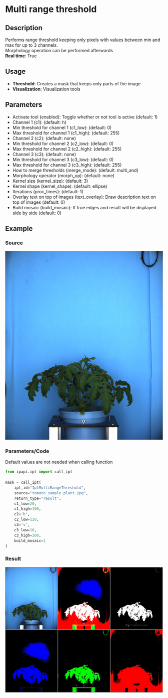 # Multi range threshold

## Description

Performs range threshold keeping only pixels with values between min and max for up to 3 channels.  
Morphology operation can be performed afterwards  
**Real time**: True

## Usage

- **Threshold**: Creates a mask that keeps only parts of the image
- **Visualization**: Visualization tools

## Parameters

- Activate tool (enabled): Toggle whether or not tool is active (default: 1)
- Channel 1 (c1): (default: h)
- Min threshold for channel 1 (c1_low): (default: 0)
- Max threshold for channel 1 (c1_high): (default: 255)
- Channel 2 (c2): (default: none)
- Min threshold for channel 2 (c2_low): (default: 0)
- Max threshold for channel 2 (c2_high): (default: 255)
- Channel 3 (c3): (default: none)
- Min threshold for channel 3 (c3_low): (default: 0)
- Max threshold for channel 3 (c3_high): (default: 255)
- How to merge thresholds (merge_mode): (default: multi_and)
- Morphology operator (morph_op): (default: none)
- Kernel size (kernel_size): (default: 3)
- Kernel shape (kernel_shape): (default: ellipse)
- Iterations (proc_times): (default: 1)
- Overlay text on top of images (text_overlay): Draw description text on top of images (default: 0)
- Build mosaic (build_mosaic): If true edges and result will be displayed side by side (default: 0)

## Example

### Source

![Source image](images/tomato_sample_plant.jpg)

### Parameters/Code

Default values are not needed when calling function

```python
from ipapi.ipt import call_ipt

mask = call_ipt(
    ipt_id="IptMultiRangeThreshold",
    source="tomato_sample_plant.jpg",
    return_type="result",
    c1_low=20,
    c1_high=100,
    c2='b',
    c2_low=120,
    c3='v',
    c3_low=10,
    c3_high=200,
    build_mosaic=1
)
```

### Result

![Result image](images/ipt_Multi_range_threshold.jpg)
